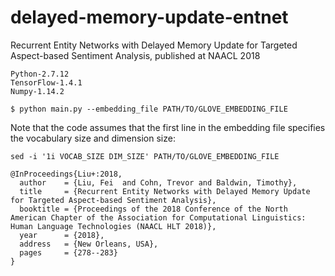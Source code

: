 # delayed-memory-update-entnet
Recurrent Entity Networks with Delayed Memory Update for Targeted Aspect-based Sentiment Analysis, published at NAACL 2018

```
Python-2.7.12
TensorFlow-1.4.1
Numpy-1.14.2
```

```shell
$ python main.py --embedding_file PATH/TO/GLOVE_EMBEDDING_FILE
```

Note that the code assumes that the first line in the embedding file specifies the vocabulary size and dimension size:
```shell
sed -i '1i VOCAB_SIZE DIM_SIZE' PATH/TO/GLOVE_EMBEDDING_FILE
```

```
@InProceedings{Liu+:2018,
  author    = {Liu, Fei  and Cohn, Trevor and Baldwin, Timothy},
  title     = {Recurrent Entity Networks with Delayed Memory Update for Targeted Aspect-based Sentiment Analysis},
  booktitle = {Proceedings of the 2018 Conference of the North American Chapter of the Association for Computational Linguistics: Human Language Technologies (NAACL HLT 2018)},
  year      = {2018},
  address   = {New Orleans, USA},
  pages     = {278--283}
}
```
